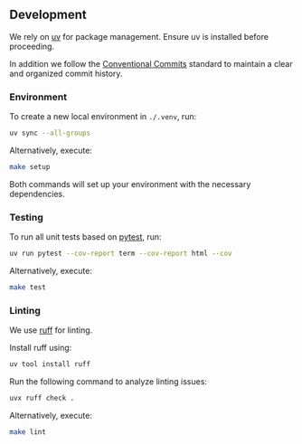 ## Development

We rely on [uv](https://docs.astral.sh/uv/) for package management. Ensure uv is installed before proceeding.

In addition we follow the [Conventional Commits](https://www.conventionalcommits.org/) standard to maintain a clear and organized commit history.

### Environment

To create a new local environment in `./.venv`, run:
```bash
uv sync --all-groups
```

Alternatively, execute:
```bash
make setup
```

Both commands will set up your environment with the necessary dependencies.

### Testing

To run all unit tests based on [pytest](https://github.com/pytest-dev/pytest/), run:
```bash
uv run pytest --cov-report term --cov-report html --cov
```

Alternatively, execute:
```bash
make test
```

### Linting

We use [ruff](https://github.com/astral-sh/ruff) for linting.

Install ruff using:
```bash
uv tool install ruff
```

Run the following command to analyze linting issues:
```bash
uvx ruff check .
```

Alternatively, execute:
```bash
make lint
```

